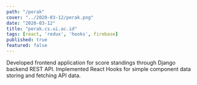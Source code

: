```yaml
---
path: "/perak"
cover: "../2020-03-12/perak.png"
date: "2020-03-12"
title: "perak.cs.ui.ac.id"
tags: [react, 'redux', 'hooks', firebase]
published: true
featured: false
---
```


Developed frontend application for score standings through Django backend REST API.
Implemented React Hooks for simple component data storing and fetching API data.